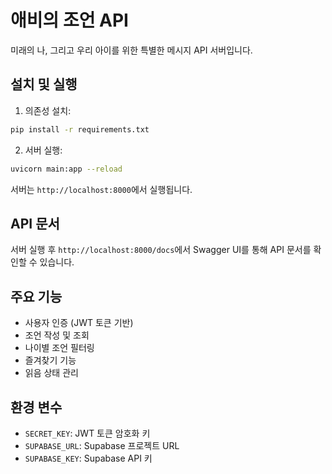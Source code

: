 # 애비의 조언 API

미래의 나, 그리고 우리 아이를 위한 특별한 메시지 API 서버입니다.

## 설치 및 실행

1. 의존성 설치:
```bash
pip install -r requirements.txt
```

2. 서버 실행:
```bash
uvicorn main:app --reload
```

서버는 `http://localhost:8000`에서 실행됩니다.

## API 문서

서버 실행 후 `http://localhost:8000/docs`에서 Swagger UI를 통해 API 문서를 확인할 수 있습니다.

## 주요 기능

- 사용자 인증 (JWT 토큰 기반)
- 조언 작성 및 조회
- 나이별 조언 필터링
- 즐겨찾기 기능
- 읽음 상태 관리

## 환경 변수

- `SECRET_KEY`: JWT 토큰 암호화 키
- `SUPABASE_URL`: Supabase 프로젝트 URL
- `SUPABASE_KEY`: Supabase API 키 